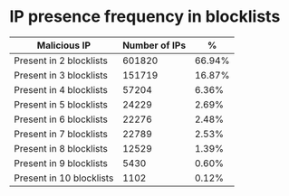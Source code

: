 # IP presence frequency in blocklists
| Malicious IP | Number of IPs | % |
|----|----|----|
| Present in 2 blocklists | 601820 | 66.94% |
| Present in 3 blocklists | 151719 | 16.87% |
| Present in 4 blocklists | 57204 | 6.36% |
| Present in 5 blocklists | 24229 | 2.69% |
| Present in 6 blocklists | 22276 | 2.48% |
| Present in 7 blocklists | 22789 | 2.53% |
| Present in 8 blocklists | 12529 | 1.39% |
| Present in 9 blocklists | 5430 | 0.60% |
| Present in 10 blocklists | 1102 | 0.12% |
